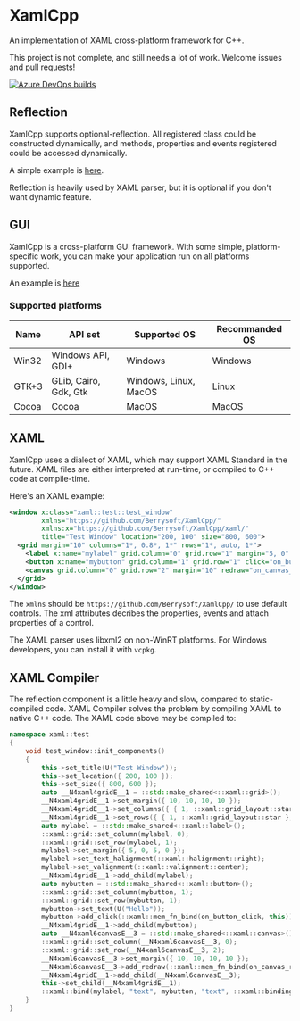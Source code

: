 # XamlCpp
An implementation of XAML cross-platform framework for C++.

This project is not complete, and still needs a lot of work. Welcome issues and pull requests!

[![Azure DevOps builds](https://strawberry-vs.visualstudio.com/XamlCpp/_apis/build/status/Berrysoft.XamlCpp?branch=master)](https://strawberry-vs.visualstudio.com/XamlCpp/_build?definitionId=12)
## Reflection
XamlCpp supports optional-reflection. All registered class could be constructed dynamically, and methods, properties and events registered could be accessed dynamically.

A simple example is [here](./meta/test/main.cpp).

Reflection is heavily used by XAML parser, but it is optional if you don't want dynamic feature.

## GUI
XamlCpp is a cross-platform GUI framework. With some simple, platform-specific work, you can make your application run on all platforms supported.

An example is [here](./ui_controls/test/main.cpp)

### Supported platforms
|Name|API set|Supported OS|Recommanded OS|
|-|-|-|-|
|Win32|Windows API, GDI+|Windows|Windows|
|GTK+3|GLib, Cairo, Gdk, Gtk|Windows, Linux, MacOS|Linux|
|Cocoa|Cocoa|MacOS|MacOS|

## XAML
XamlCpp uses a dialect of XAML, which may support XAML Standard in the future. XAML files are either interpreted at run-time, or compiled to C++ code at compile-time.

Here's an XAML example:
``` xml
<window x:class="xaml::test::test_window"
        xmlns="https://github.com/Berrysoft/XamlCpp/"
        xmlns:x="https://github.com/Berrysoft/XamlCpp/xaml/"
        title="Test Window" location="200, 100" size="800, 600">
  <grid margin="10" columns="1*, 0.8*, 1*" rows="1*, auto, 1*">
    <label x:name="mylabel" grid.column="0" grid.row="1" margin="5, 0" text_halignment="right" valignment="center" text="{binding text,element=mybutton,mode=one_way}"/>
    <button x:name="mybutton" grid.column="1" grid.row="1" click="on_button_click">Hello</button>
    <canvas grid.column="0" grid.row="2" margin="10" redraw="on_canvas_redraw"/>
  </grid>
</window>
```
The `xmlns` should be `https://github.com/Berrysoft/XamlCpp/` to use default controls. The xml attributes decribes the properties, events and attach properties of a control.

The XAML parser uses libxml2 on non-WinRT platforms. For Windows developers, you can install it with `vcpkg`.

## XAML Compiler
The reflection component is a little heavy and slow, compared to static-compiled code. XAML Compiler solves the problem by compiling XAML to native C++ code. The XAML code above may be compiled to:

``` c++
namespace xaml::test
{
    void test_window::init_components()
    {
        this->set_title(U("Test Window"));
        this->set_location({ 200, 100 });
        this->set_size({ 800, 600 });
        auto __N4xaml4gridE__1 = ::std::make_shared<::xaml::grid>();
        __N4xaml4gridE__1->set_margin({ 10, 10, 10, 10 });
        __N4xaml4gridE__1->set_columns({ { 1, ::xaml::grid_layout::star }, { 0.8, ::xaml::grid_layout::star }, { 1, ::xaml::grid_layout::star } });
        __N4xaml4gridE__1->set_rows({ { 1, ::xaml::grid_layout::star }, { 0, ::xaml::grid_layout::compact }, { 1, ::xaml::grid_layout::star } });
        auto mylabel = ::std::make_shared<::xaml::label>();
        ::xaml::grid::set_column(mylabel, 0);
        ::xaml::grid::set_row(mylabel, 1);
        mylabel->set_margin({ 5, 0, 5, 0 });
        mylabel->set_text_halignment(::xaml::halignment::right);
        mylabel->set_valignment(::xaml::valignment::center);
        __N4xaml4gridE__1->add_child(mylabel);
        auto mybutton = ::std::make_shared<::xaml::button>();
        ::xaml::grid::set_column(mybutton, 1);
        ::xaml::grid::set_row(mybutton, 1);
        mybutton->set_text(U("Hello"));
        mybutton->add_click(::xaml::mem_fn_bind(on_button_click, this));
        __N4xaml4gridE__1->add_child(mybutton);
        auto __N4xaml6canvasE__3 = ::std::make_shared<::xaml::canvas>();
        ::xaml::grid::set_column(__N4xaml6canvasE__3, 0);
        ::xaml::grid::set_row(__N4xaml6canvasE__3, 2);
        __N4xaml6canvasE__3->set_margin({ 10, 10, 10, 10 });
        __N4xaml6canvasE__3->add_redraw(::xaml::mem_fn_bind(on_canvas_redraw, this));
        __N4xaml4gridE__1->add_child(__N4xaml6canvasE__3);
        this->set_child(__N4xaml4gridE__1);
        ::xaml::bind(mylabel, "text", mybutton, "text", ::xaml::binding_mode::one_way);
    }
}
```
